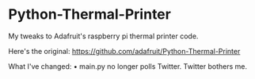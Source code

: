 Python-Thermal-Printer
======================
My tweaks to Adafruit's raspberry pi thermal printer code.

Here's the original: https://github.com/adafruit/Python-Thermal-Printer 

What I've changed:
  • main.py no longer polls Twitter. Twitter bothers me.
